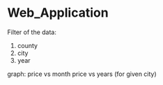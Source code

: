 # Web_Application



Filter of the data:
1. county
2. city
3. year

graph:
price vs month
price vs years (for given city)
